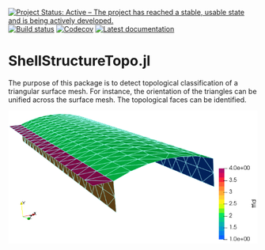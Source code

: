 [![Project Status: Active – The project has reached a stable, usable state and is being actively developed.](http://www.repostatus.org/badges/latest/active.svg)](http://www.repostatus.org/#active)
[![Build status](https://github.com/PetrKryslUCSD/ShellStructureTopo.jl/workflows/CI/badge.svg)](https://github.com/PetrKryslUCSD/ShellStructureTopo.jl/actions)
[![Codecov](https://codecov.io/gh/PetrKryslUCSD/ShellStructureTopo.jl/branch/master/graph/badge.svg)](https://codecov.io/gh/PetrKryslUCSD/ShellStructureTopo.jl)
[![Latest documentation](https://img.shields.io/badge/docs-latest-blue.svg)](https://petrkryslucsd.github.io/ShellStructureTopo.jl/dev)

# ShellStructureTopo.jl

The purpose of this package is to detect topological classification of a
triangular surface mesh. For instance, the orientation of the triangles can be
unified across the surface mesh. The topological faces can be identified.

![Sample of detected topological faces](sample_topology.png)


